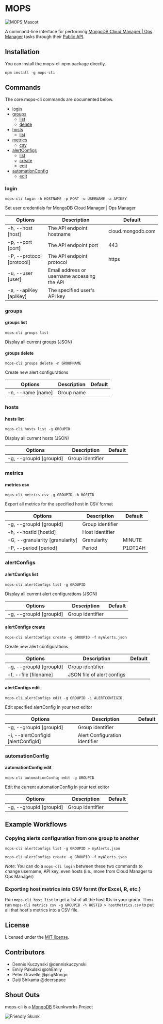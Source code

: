 # MOPS

![MOPS Mascot](http://s17.postimg.org/5xdvcqdgv/Screen_Shot_2015_07_22_at_12_13_57_PM.png)


A command-line interface for performing [MongoDB Cloud Manager | Ops Manager](https://cloud.mongodb.com) tasks through their [Public API](http://mms.mongodb.com/help/core/api/).

## Installation

You can install the mops-cli npm package directly.

`npm install -g mops-cli`


## Commands

The core mops-cli commands are documented below.

* [login](#login)
* [groups](#groups)
  * [list](#groups-list)
  * [delete](#groups-delete)
* [hosts](#hosts)
  * [list](#hosts-list)
* [metrics](#metrics)
  * [csv](#metrics-csv)
* [alertConfigs](#alertConfigs)
  * [list](#alertConfigs-list)
  * [create](#alertConfigs-create)
  * [edit](#alertConfigs-edit)
* [automationConfig](#automationConfig)
  * [edit](#automationConfig-edit)

### login
`mops-cli login -h HOSTNAME -p PORT -u USERNAME -a APIKEY`

Set user credentials for MongoDB Cloud Manager | Ops Manager

| Options               | Description                                          | Default           |
| ----------------------|------------------------------------------------------|-------------------|
| -h, --host [host]     | The API endpoint hostname | cloud.mongodb.com |
| -p, --port [port]     | The API endpoint port | 443 |
| -P, --protocol [protocol]     | The API endpoint protocol | https |
| -u, --user [user]     | Email address or username accessing the API          |                   |
| -a, --apiKey [apiKey] | The specified user's API key                         |                   |

### groups

#### groups list
`mops-cli groups list`

Display all current groups (JSON)

#### groups delete
`mops-cli groups delete -n GROUPNAME`

Create new alert configurations

| Options                 | Description                                          | Default           |
| ------------------------|------------------------------------------------------|-------------------|
| -n, --name [name] | Group name                                     |        |

### hosts

#### hosts list
`mops-cli hosts list -g GROUPID`

Display all current hosts (JSON)

| Options                 | Description                                          | Default           |
| ------------------------|------------------------------------------------------|-------------------|
| -g, --groupId [groupId] | Group identifier                                     |                   |


### metrics

#### metrics csv
`mops-cli metrics csv -g GROUPID -h HOSTID`

Export all metrics for the specified host in CSV format

| Options                 | Description                                          | Default           |
| ------------------------|------------------------------------------------------|-------------------|
| -g, --groupId [groupId] | Group identifier                                     |                   |
| -h, --hostId [hostId]   | Host identifier                                      |                   |
| -G, --granularity [granularity]   | Granularity                                | MINUTE            |
| -P, --period [period]   | Period                                               | P1DT24H           |

### alertConfigs

#### alertConfigs list
`mops-cli alertConfigs list -g GROUPID`

Display all current alert configurations (JSON)

| Options                 | Description                                          | Default           |
| ------------------------|------------------------------------------------------|-------------------|
| -g, --groupId [groupId] | Group identifier                                     |                   |

#### alertConfigs create
`mops-cli alertConfigs create -g GROUPID -f myAlerts.json`

Create new alert configurations

| Options                 | Description                                          | Default           |
| ------------------------|------------------------------------------------------|-------------------|
| -g, --groupId [groupId] | Group identifier                                     |                   |
| -f, --file [filename]   | JSON file of alert configs                           |                   |

#### alertConfigs edit
`mops-cli alertConfigs edit -g GROUPID -i ALERTCONFIGID`

Edit specified alertConfig in your text editor

| Options                 | Description                                          | Default           |
| ------------------------|------------------------------------------------------|-------------------|
| -g, --groupId [groupId] | Group identifier                                     |                   |
| -i, --alertConfigId [alertConfigId]| Alert Configuration identifier            |                   |

### automationConfig

#### automationConfig edit
`mops-cli automationConfig edit -g GROUPID`

Edit the current automationConfig in your text editor

| Options                 | Description                                          | Default           |
| ------------------------|------------------------------------------------------|-------------------|
| -g, --groupId [groupId] | Group identifier                                     |                   |


## Example Workflows

### Copying alerts configuration from one group to another
`mops-cli alertConfigs list -g GROUPID > myAlerts.json`

`mops-cli alertConfigs create -g GROUPID -f myAlerts.json`

*Note*: You can do a `mops-cli login` between these two commands to change username, API key, even hosts (i.e., move from Cloud Manager to Ops Manager)

### Exporting host metrics into CSV formt (for Excel, R, etc.)
Run `mops-cli host list` to get a list of all the host IDs in your group.
Then run `mops-cli metrics csv -g GROUPID -h HOSTID > hostMetrics.csv` to put all that host's metrics into a CSV file.


## License
Licensed under the [MIT license](LICENSE-MIT "MIT License").


## Contributors
* Dennis Kuczynski @denniskuczynski
* Emily Pakulski @ohEmily
* Peter Gravelle @pcgMongo
* Daiji Shikama @deerspace

## Shout Outs

mops-cli is a [MongoDB](http://www.mongodb.com) Skunkworks Project


![Friendly Skunk](http://s12.postimg.org/fxmtcosx9/skunkworks2.jpg)
